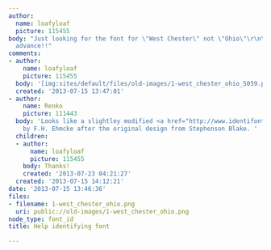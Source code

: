 ```yaml
---
author:
  name: loafyloaf
  picture: 115455
body: "Just looking for the font for \"West Chester\" not \"Ohio\"\r\n\r\nThanks in
  advance!!"
comments:
- author:
    name: loafyloaf
    picture: 115455
  body: '[img:sites/default/files/old-images/1-west_chester_ohio_5059.png]'
  created: '2013-07-15 13:47:01'
- author:
    name: Renko
    picture: 111443
  body: 'Looks like a slightley modified <a href="http://www.identifont.com/show?1VI">Carlton</a>
    by F.H. Ehmcke after the original design from Stephenson Blake. '
  children:
  - author:
      name: loafyloaf
      picture: 115455
    body: Thanks!
    created: '2013-07-23 04:21:27'
  created: '2013-07-15 14:12:21'
date: '2013-07-15 13:46:36'
files:
- filename: 1-west_chester_ohio.png
  uri: public://old-images/1-west_chester_ohio.png
node_type: font_id
title: Help identifying font

---
```


